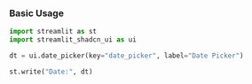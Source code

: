 ### Basic Usage

```py
import streamlit as st
import streamlit_shadcn_ui as ui

dt = ui.date_picker(key="date_picker", label="Date Picker")

st.write("Date:", dt)
```
